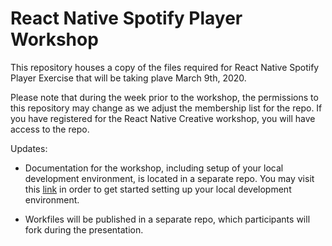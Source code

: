 # React Native Spotify Player Workshop


This repository houses a copy of the files required for React Native Spotify Player Exercise that will be taking plave March 9th, 2020. 

Please note that during the week prior to the workshop, the permissions to this repository may change as we adjust the membership list for the repo. If you have registered for the React Native Creative workshop, you will have access to the repo.

Updates:

* Documentation for the workshop, including setup of your local development environment, is located in a separate repo. You may visit this [link]( https://github.com/university-of-toronto-fsf/rnspotify-docs.git ) in order to get started setting up your local development environment.

* Workfiles will be published in a separate repo, which participants will fork during the presentation.
